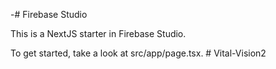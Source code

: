 -# Firebase Studio

This is a NextJS starter in Firebase Studio.

To get started, take a look at src/app/page.tsx.
#   V i t a l - V i s i o n 2  
 